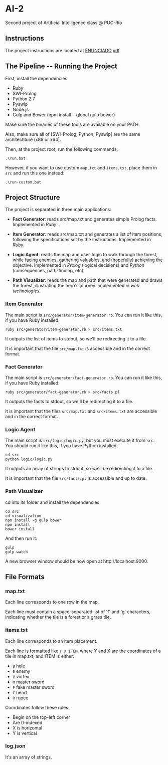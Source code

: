 # AI-2

Second project of Artificial Intelligence class @ PUC-Rio


## Instructions

The project instructions are located at [ENUNCIADO.pdf](ENUNCIADO.pdf).


## The Pipeline -- Running the Project

First, install the dependencies:

 * Ruby
 * SWI-Prolog
 * Python 2.7
 * Pyswip
 * Node.js
 * Gulp and Bower (npm install --global gulp bower)

Make sure the binaries of these tools are available on your PATH. 

Also, make sure all of [SWI-Prolog, Python, Pyswip] are the same architechture (x86 or x64).

Then, at the project root, run the following commands:

```
.\run.bat
```

However, if you want to use custom `map.txt` and `items.txt`, place them in `src` and run this one instead:

```
.\run-custom.bat
```


## Project Structure

The project is separated in three main applications:

 * **Fact Generator**: reads src/map.txt and generates simple Prolog facts. Implemented in *Ruby*.

 * **Item Generator**: reads src/map.txt and generates a list of item positions, following the specifications set by the instructions. Implemented in *Ruby*.

 * **Logic Agent**: reads the map and uses logic to walk through the forest, while facing enemies, gathering valuables, and (hopefully) achieving the objective. Implemented in *Prolog* (logical decisions) and *Python* (consequences, path-finding, etc).

 * **Path Visualizer**: reads the map and path that were generated and draws the forest, illustrating the hero's journey. Implemented in *web technologies*.



### Item Generator

The main script is `src/generator/item-generator.rb`. You can run it like this, if you have Ruby installed:

```
ruby src/generator/item-generator.rb > src/items.txt
```

It outputs the list of items to stdout, so we'll be redirecting it to a file.

It is important that the file `src/map.txt` is accessible and in the correct format. 


### Fact Generator

The main script is `src/generator/fact-generator.rb`. You can run it like this, if you have Ruby installed:

```
ruby src/generator/fact-generator.rb > src/facts.pl
```

It outputs the facts to stdout, so we'll be redirecting it to a file.

It is important that the files `src/map.txt` and `src/items.txt` are accessible and in the correct format. 


### Logic Agent

The main script is `src/logic/logic.py`, but you must execute it from `src`. You should run it like this, if you have Python installed:

```
cd src
python logic/logic.py
``` 

It outputs an array of strings to stdout, so we'll be redirecting it to a file.

It is important that the file `src/facts.pl` is accessible and up to date.


### Path Visualizer

cd into its folder and install the dependencies:

```
cd src
cd visualization
npm install -g gulp bower
npm install
bower install
```

And then run it:

```
gulp
gulp watch
```

A new browser window should be now open at http://localhost:9000.


## File Formats

### map.txt

Each line corresponds to one row in the map.

Each line must contain a space-separated list of 'f' and 'g' characters, indicating whether the tile is a forest or a grass tile.

### items.txt

Each line corresponds to an item placement. 

Each line is formatted like `Y X ITEM`, where Y and X are the coordinates of a tile in map.txt, and ITEM is either:

 * `B` hole
 * `E` enemy
 * `V` vortex
 * `M` master sword
 * `F` fake master sword
 * `C` heart
 * `R` rupee

Coordinates follow these rules:

 * Begin on the top-left corner
 * Are 0-indexed
 * X is horizontal
 * Y is vertical

### log.json

It's an array of strings.
